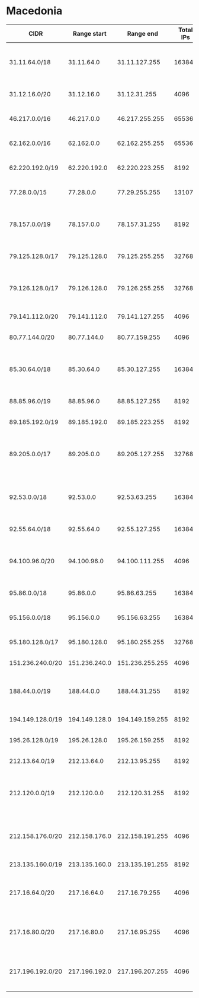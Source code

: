 # Macedonia

CIDR               | Range start     | Range end       | Total IPs  | Assign date | Owner
------------------ | --------------- | --------------- | ---------- | ----------- | -----
31.11.64.0/18      | 31.11.64.0      | 31.11.127.255   | 16384      | 2011-04-14  | Company for communications services ONE.VIP DOOEL Skopje
31.12.16.0/20      | 31.12.16.0      | 31.12.31.255    | 4096       | 2011-04-15  | Makedonski Telekom AD-Skopje
46.217.0.0/16      | 46.217.0.0      | 46.217.255.255  | 65536      | 2010-12-29  | Makedonski Telekom AD-Skopje
62.162.0.0/16      | 62.162.0.0      | 62.162.255.255  | 65536      | 2000-09-26  | Makedonski Telekom AD-Skopje
62.220.192.0/19    | 62.220.192.0    | 62.220.223.255  | 8192       | 2000-07-03  | Makedonski Telekom AD-Skopje
77.28.0.0/15       | 77.28.0.0       | 77.29.255.255   | 131072     | 2008-01-24  | Makedonski Telekom AD-Skopje
78.157.0.0/19      | 78.157.0.0      | 78.157.31.255   | 8192       | 2007-08-27  | Company for communications services ONE.VIP DOOEL Skopje
79.125.128.0/17    | 79.125.128.0    | 79.125.255.255  | 32768      | 2007-08-31  | Makedonski Telekom AD-Skopje
79.126.128.0/17    | 79.126.128.0    | 79.126.255.255  | 32768      | 2007-09-13  | Company for communications services ONE.VIP DOOEL Skopje
79.141.112.0/20    | 79.141.112.0    | 79.141.127.255  | 4096       | 2007-10-19  | INFEL-KTV DOO
80.77.144.0/20     | 80.77.144.0     | 80.77.159.255   | 4096       | 2005-03-11  | NEOTEL DOO export-import Skopje
85.30.64.0/18      | 85.30.64.0      | 85.30.127.255   | 16384      | 2005-05-23  | Company for communications services ONE.VIP DOOEL Skopje
88.85.96.0/19      | 88.85.96.0      | 88.85.127.255   | 8192       | 2006-02-01  | NEOTEL DOO export-import Skopje
89.185.192.0/19    | 89.185.192.0    | 89.185.223.255  | 8192       | 2006-04-12  | TRD "Net Kabel"
89.205.0.0/17      | 89.205.0.0      | 89.205.127.255  | 32768      | 2006-05-04  | Trgovsko radiodifuzno drustvo kablovska televizija ROBI DOOEL Stip
92.53.0.0/18       | 92.53.0.0       | 92.53.63.255    | 16384      | 2008-02-14  | Company for communications services ONE.VIP DOOEL Skopje
92.55.64.0/18      | 92.55.64.0      | 92.55.127.255   | 16384      | 2008-03-10  | NEOTEL DOO export-import Skopje
94.100.96.0/20     | 94.100.96.0     | 94.100.111.255  | 4096       | 2008-07-23  | Company for communications services ONE.VIP DOOEL Skopje
95.86.0.0/18       | 95.86.0.0       | 95.86.63.255    | 16384      | 2008-12-31  | Inel Internacional Dooel Kavadarci
95.156.0.0/18      | 95.156.0.0      | 95.156.63.255   | 16384      | 2009-03-18  | Makedonski Telekom AD-Skopje
95.180.128.0/17    | 95.180.128.0    | 95.180.255.255  | 32768      | 2009-01-27  | NEOTEL DOO export-import Skopje
151.236.240.0/20   | 151.236.240.0   | 151.236.255.255 | 4096       | 2012-08-16  | PET NET DOO Gevgelija
188.44.0.0/19      | 188.44.0.0      | 188.44.31.255   | 8192       | 2011-10-03  | Company for communications services ONE.VIP DOOEL Skopje
194.149.128.0/19   | 194.149.128.0   | 194.149.159.255 | 8192       | 1996-01-03  | Univerzitet "Sv. Kiril i Metodij"
195.26.128.0/19    | 195.26.128.0    | 195.26.159.255  | 8192       | 1996-10-24  | Makedonski Telekom AD-Skopje
212.13.64.0/19     | 212.13.64.0     | 212.13.95.255   | 8192       | 1998-07-13  | UltraNet d.o.o.
212.120.0.0/19     | 212.120.0.0     | 212.120.31.255  | 8192       | 1998-09-24  | Company for computing services NETCETERA DOOEL export-import Skopje
212.158.176.0/20   | 212.158.176.0   | 212.158.191.255 | 4096       | 2009-02-12  | Company for communications services ONE.VIP DOOEL Skopje
213.135.160.0/19   | 213.135.160.0   | 213.135.191.255 | 8192       | 2008-01-29  | KDS-Kabel Net DOOEL
217.16.64.0/20     | 217.16.64.0     | 217.16.79.255   | 4096       | 2000-09-11  | Company for communications services ONE.VIP DOOEL Skopje
217.16.80.0/20     | 217.16.80.0     | 217.16.95.255   | 4096       | 2000-12-14  | Company for communications services ONE.VIP DOOEL Skopje
217.196.192.0/20   | 217.196.192.0   | 217.196.207.255 | 4096       | 2012-03-22  | Company for communications services ONE.VIP DOOEL Skopje
